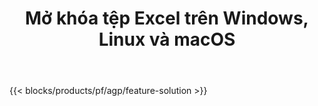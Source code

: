 ﻿---
title: Mở khóa tệp Excel trên Windows, Linux và macOS 
url: /vi/unlock
description: Ứng dụng và API miễn phí để loại bỏ bảo vệ khỏi các tệp XLS, XLSX & ODS
---
{{< blocks/products/pf/agp/feature-solution >}} 

